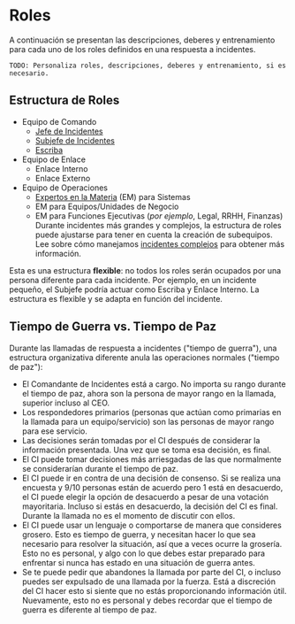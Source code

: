 # Roles

A continuación se presentan las descripciones, deberes y entrenamiento para cada uno de los roles definidos en una respuesta a incidentes.

`TODO: Personaliza roles, descripciones, deberes y entrenamiento, si es necesario.`

## Estructura de Roles

* Equipo de Comando
  * [Jefe de Incidentes](#rol-jefe-de-incidentes-ci)
  * [Subjefe de Incidentes](#rol-subjefe-de-incidentes-subjefe)
  * [Escriba](#rol-escriba)
* Equipo de Enlace
  * Enlace Interno
  * Enlace Externo
* Equipo de Operaciones
  * [Expertos en la Materia](#rol-experto-en-la-materia-em) (EM) para Sistemas
  * EM para Equipos/Unidades de Negocio
  * EM para Funciones Ejecutivas (_por ejemplo_, Legal, RRHH, Finanzas)
Durante incidentes más grandes y complejos, la estructura de roles puede ajustarse para tener en cuenta la creación de subequipos. Lee sobre cómo manejamos [incidentes complejos](/antes/incidentes_complejos.md) para obtener más información.

Esta es una estructura **flexible**: no todos los roles serán ocupados por una persona diferente para cada incidente. Por ejemplo, en un incidente pequeño, el Subjefe podría actuar como Escriba y Enlace Interno. La estructura es flexible y se adapta en función del incidente.

## Tiempo de Guerra vs. Tiempo de Paz

Durante las llamadas de respuesta a incidentes ("tiempo de guerra"), una estructura organizativa diferente anula las operaciones normales ("tiempo de paz"):

* El Comandante de Incidentes está a cargo. No importa su rango durante el tiempo de paz, ahora son la persona de mayor rango en la llamada, superior incluso al CEO.
* Los respondedores primarios (personas que actúan como primarias en la llamada para un equipo/servicio) son las personas de mayor rango para ese servicio.
* Las decisiones serán tomadas por el CI después de considerar la información presentada. Una vez que se toma esa decisión, es final.
* El CI puede tomar decisiones más arriesgadas de las que normalmente se considerarían durante el tiempo de paz.
* El CI puede ir en contra de una decisión de consenso. Si se realiza una encuesta y 9/10 personas están de acuerdo pero 1 está en desacuerdo, el CI puede elegir la opción de desacuerdo a pesar de una votación mayoritaria. Incluso si estás en desacuerdo, la decisión del CI es final. Durante la llamada no es el momento de discutir con ellos.
* El CI puede usar un lenguaje o comportarse de manera que consideres grosero. Esto es tiempo de guerra, y necesitan hacer lo que sea necesario para resolver la situación, así que a veces ocurre la grosería. Esto no es personal, y algo con lo que debes estar preparado para enfrentar si nunca has estado en una situación de guerra antes.
* Se te puede pedir que abandones la llamada por parte del CI, o incluso puedes ser expulsado de una llamada por la fuerza. Está a discreción del CI hacer esto si siente que no estás proporcionando información útil. Nuevamente, esto no es personal y debes recordar que el tiempo de guerra es diferente al tiempo de paz.
